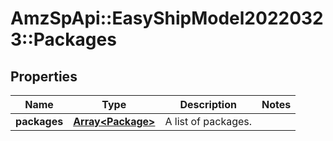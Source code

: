 # AmzSpApi::EasyShipModel20220323::Packages

## Properties
Name | Type | Description | Notes
------------ | ------------- | ------------- | -------------
**packages** | [**Array&lt;Package&gt;**](Package.md) | A list of packages. | 

